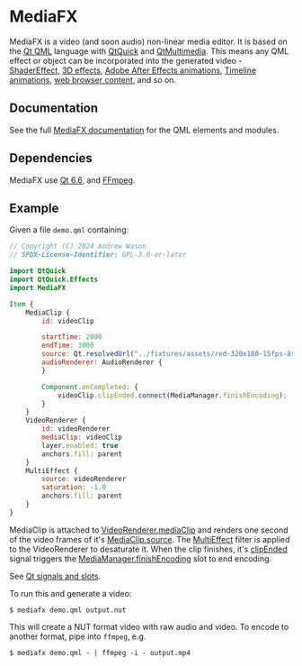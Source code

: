 # MediaFX

MediaFX is a video (and soon audio) non-linear media editor.
It is based on the [Qt QML](https://doc.qt.io/qt-6/qtqml-index.html) language with
[QtQuick](https://doc.qt.io/qt-6/qtquick-index.html)
and [QtMultimedia](https://doc.qt.io/qt-6/qtmultimedia-qmlmodule.html).
This means any QML effect or object can be incorporated into the generated video -
[ShaderEffect](https://doc.qt.io/qt-6/qml-qtquick-shadereffect.html),
[3D effects](https://doc.qt.io/qt-6/qtquick3d-index.html),
[Adobe After Effects animations](https://doc.qt.io/qt-6/qtlottieanimation-index.html),
[Timeline animations](https://doc.qt.io/qt-6/qtquicktimeline-index.html),
[web browser content](https://doc.qt.io/qt-6/qml-qtwebengine-webengineview.html),
and so on.

## Documentation

See the full [MediaFX documentation](https://mediafx.org/modules.html)
for the QML elements and modules.

## Dependencies

MediaFX use [Qt 6.6](https://doc.qt.io/qt-6/),
and [FFmpeg](https://ffmpeg.org/).

## Example

Given a file `demo.qml` containing:

```qml
// Copyright (C) 2024 Andrew Wason
// SPDX-License-Identifier: GPL-3.0-or-later

import QtQuick
import QtQuick.Effects
import MediaFX

Item {
    MediaClip {
        id: videoClip

        startTime: 2000
        endTime: 3000
        source: Qt.resolvedUrl("../fixtures/assets/red-320x180-15fps-8s.mp4")
        audioRenderer: AudioRenderer {
        }

        Component.onCompleted: {
            videoClip.clipEnded.connect(MediaManager.finishEncoding);
        }
    }
    VideoRenderer {
        id: videoRenderer
        mediaClip: videoClip
        layer.enabled: true
        anchors.fill: parent
    }
    MultiEffect {
        source: videoRenderer
        saturation: -1.0
        anchors.fill: parent
    }
}
```

MediaClip is attached to [VideoRenderer.mediaClip](https://mediafx.org/qml-mediafx-videorenderer.html#mediaClip-prop)
and renders one second of the video frames of it's [MediaClip.source](https://mediafx.org/qml-mediafx-mediaclip.html#source-prop).
The [MultiEffect](https://doc.qt.io/qt-6/qml-qtquick-effects-multieffect.html)
filter is applied to the VideoRenderer to desaturate it.
When the clip finishes, it's [clipEnded](https://mediafx.org/qml-mediafx-mediaclip.html#clipEnded-signal) signal triggers the
[MediaManager.finishEncoding](https://mediafx.org/qml-mediafx-mediamanager.html#finishEncoding-method) slot to end encoding.

See [Qt signals and slots](https://doc.qt.io/qt-6/qtqml-syntax-signals.html#connecting-signals-to-methods-and-signals).

To run this and generate a video:
```sh-session
$ mediafx demo.qml output.nut
```
This will create a NUT format video with raw audio and video.
To encode to another format, pipe into `ffmpeg`, e.g.
```sh-session
$ mediafx demo.qml - | ffmpeg -i - output.mp4
```